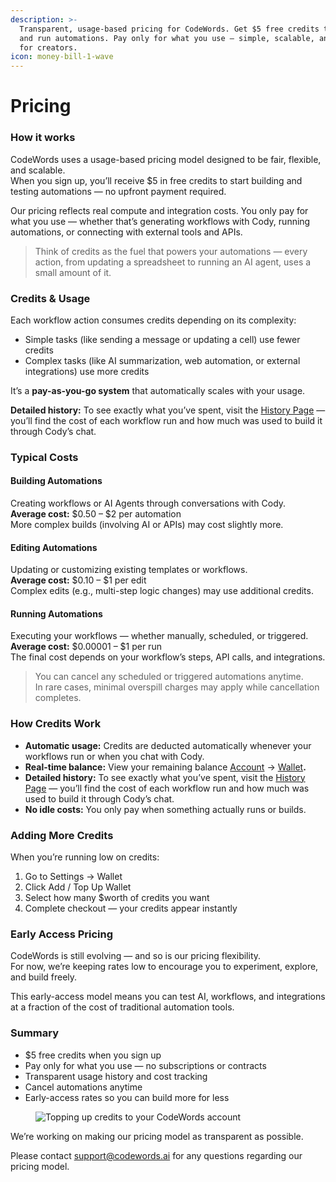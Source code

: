 ```yaml
---
description: >-
  Transparent, usage-based pricing for CodeWords. Get $5 free credits to build
  and run automations. Pay only for what you use — simple, scalable, and built
  for creators.
icon: money-bill-1-wave
---
```


# Pricing

### How it works

CodeWords uses a usage-based pricing model designed to be fair, flexible, and scalable.\
When you sign up, you’ll receive $5 in free credits to start building and testing automations — no upfront payment required.

Our pricing reflects real compute and integration costs. You only pay for what you use — whether that’s generating workflows with Cody, running automations, or connecting with external tools and APIs.

> Think of credits as the fuel that powers your automations — every action, from updating a spreadsheet to running an AI agent, uses a small amount of it.

### Credits & Usage

Each workflow action consumes credits depending on its complexity:

* Simple tasks (like sending a message or updating a cell) use fewer credits
* Complex tasks (like AI summarization, web automation, or external integrations) use more credits

It’s a **pay-as-you-go system** that automatically scales with your usage.

**Detailed history:** To see exactly what you’ve spent, visit the [History Page](https://codewords.agemo.ai/workflows/history) — you’ll find the cost of each workflow run and how much was used to build it through Cody’s chat.

### Typical Costs

#### Building Automations

Creating workflows or AI Agents through conversations with Cody.\
**Average cost:** $0.50 – $2 per automation\
More complex builds (involving AI or APIs) may cost slightly more.

#### Editing Automations

Updating or customizing existing templates or workflows.\
**Average cost:** $0.10 – $1 per edit\
Complex edits (e.g., multi-step logic changes) may use additional credits.

#### Running Automations

Executing your workflows — whether manually, scheduled, or triggered.\
**Average cost:** $0.00001 – $1 per run\
The final cost depends on your workflow’s steps, API calls, and integrations.

> You can cancel any scheduled or triggered automations anytime.\
> In rare cases, minimal overspill charges may apply while cancellation completes.

### How Credits Work

* **Automatic usage:** Credits are deducted automatically whenever your workflows run or when you chat with Cody.
* **Real-time balance:** View your remaining balance [Account](https://codewords.agemo.ai/account) → [Wallet](https://codewords.agemo.ai/account/wallet)**.**
* **Detailed history:** To see exactly what you’ve spent, visit the [History Page](https://codewords.agemo.ai/workflows/history) — you’ll find the cost of each workflow run and how much was used to build it through Cody’s chat.
* **No idle costs:** You only pay when something actually runs or builds.

### Adding More Credits

When you’re running low on credits:

1. Go to Settings → Wallet
2. Click Add / Top Up Wallet
3. Select how many $worth of credits you want
4. Complete checkout — your credits appear instantly

### Early Access Pricing

CodeWords is still evolving — and so is our pricing flexibility.\
For now, we’re keeping rates low to encourage you to experiment, explore, and build freely.

This early-access model means you can test AI, workflows, and integrations at a fraction of the cost of traditional automation tools.

### Summary

* $5 free credits when you sign up
* Pay only for what you use — no subscriptions or contracts
* Transparent usage history and cost tracking
* Cancel automations anytime
* Early-access rates so you can build more for less



<figure><img src="../.gitbook/assets/wallet.gif" alt="Topping up credits to your CodeWords account"><figcaption></figcaption></figure>



We’re working on making our pricing model as transparent as possible.

Please contact [support@codewords.ai](mailto:support@codewords.ai) for any questions regarding our pricing model.



